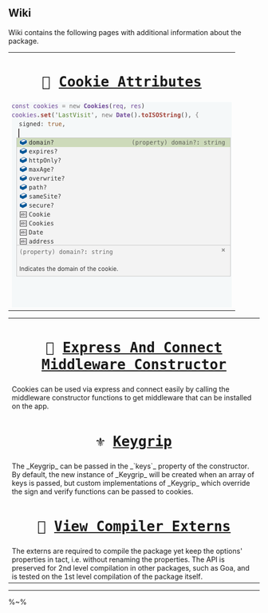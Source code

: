 ## Wiki

Wiki contains the following pages with additional information about the package.

<table>
<tr><td align="center">

<kbd>🍪 [Cookie Attributes](../../wiki/Cookie-Attributes)</kbd>
===
</td></tr>
<!-- block-start -->
<tr><td>
<a href="https://github.com/idiocc/cookies/wiki/Cookie-Attributes"><img src="/wiki/cookies.gif" alt="Cookies Attributes: domain, expires, httpOnly, maxAge, overwrite, path, sameSite, secure"></a>
</td></tr>
</table>

<table>
<tr><td align="center">

<kbd>🚄 [Express And Connect Middleware Constructor](../../wiki/Express-And-Connect)</kbd>
===
</td></tr>
<!-- block-start -->
<tr><td>
<!-- <a href="../../wiki/Cookie-Attributes"><img src="/wiki/cookies.gif" alt="Cookies Attributes: domain, expires, httpOnly, maxAge, overwrite, path, sameSite, secure"></a> -->
Cookies can be used via express and connect easily by calling the middleware constructor functions to get middleware that can be installed on the app.
</td></tr>

<tr><td align="center">

<kbd>⚜️ [Keygrip](../../wiki/Keygrip)</kbd>
===
</td></tr>
<!-- block-start -->
<tr><td><md2html>
The _Keygrip_ can be passed in the _`keys`_ property of the constructor. By default, the new instance of _Keygrip_ will be created when an array of keys is passed, but custom implementations of _Keygrip_ which override the sign and verify functions can be passed to cookies.</md2html>
</td></tr>

<tr><td align="center">

<kbd>🔗 [View Compiler Externs](../../wiki/Compiler-Externs)</kbd>
===
</td></tr>
<!-- block-start -->
<tr><td>
The externs are required to compile the package yet keep the options' properties in tact, i.e. without renaming the properties. The API is preserved for 2nd level compilation in other packages, such as Goa, and is tested on the 1st level compilation of the package itself.
</td></tr>
</table>


---

%~%
